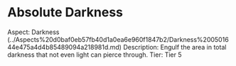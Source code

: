 # Absolute Darkness

Aspect: Darkness (../Aspects%20d0baf0eb57fb40d1a0ea6e960f1847b2/Darkness%200501644e475a4d4b85489094a218981d.md)
Description: Engulf the area in total darkness that not even light can pierce through.
Tier: Tier 5
